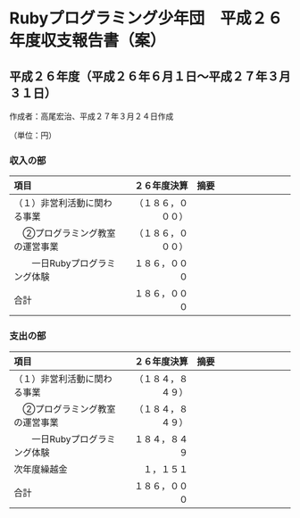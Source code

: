 # Rubyプログラミング少年団　平成２６年度収支報告書（案）

## 平成２６年度（平成２６年６月１日～平成２７年３月３１日）

作成者：高尾宏治、平成２７年３月２４日作成

（単位：円）

### 収入の部

| 項目 | ２６年度決算 | 摘要 |
|:-----|-------:|:-----|
| （１）非営利活動に関わる事業 | （１８６，０００） | |
| 　②プログラミング教室の運営事業 | （１８６，０００） | |
| 　　一日Rubyプログラミング体験 | １８６，０００ | |
| 合計 | １８６，０００ | 　　　　　　　　　　 |

### 支出の部

| 項目 | ２６年度決算 | 摘要 |
|:-----|-------:|:-----|
| （１）非営利活動に関わる事業 | （１８４，８４９） | |
| 　②プログラミング教室の運営事業 | （１８４，８４９） | |
| 　　一日Rubyプログラミング体験 | １８４，８４９ | |
| 次年度繰越金 | １，１５１ | |
| 合計 | １８６，０００ | 　　　　　　　　　　 |
